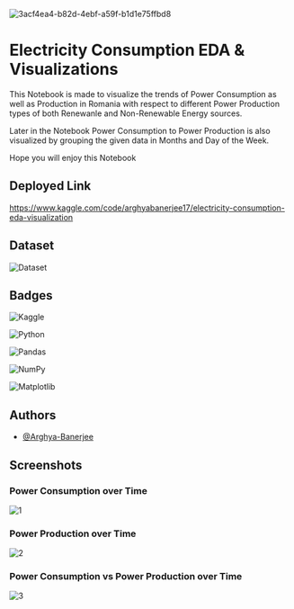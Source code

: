 ![3acf4ea4-b82d-4ebf-a59f-b1d1e75ffbd8](https://github.com/Arghya-Banerjee/Electricity-Consumption-EDA-Visualization-Romania/assets/72212592/088ed85e-748b-4553-ac67-6a6ee4a93911)

# Electricity Consumption EDA & Visualizations

This Notebook is made to visualize the trends of Power Consumption as well as Production in Romania with respect to different Power Production types of both Renewanle and Non-Renewable Energy sources.

Later in the Notebook Power Consumption to Power Production is also visualized by grouping the given data in Months and Day of the Week.

Hope you will enjoy this Notebook

## Deployed Link

https://www.kaggle.com/code/arghyabanerjee17/electricity-consumption-eda-visualization

## Dataset

![Dataset](https://www.kaggle.com/datasets/stefancomanita/hourly-electricity-consumption-and-production)


## Badges

![Kaggle](https://img.shields.io/badge/Kaggle-035a7d?style=for-the-badge&logo=kaggle&logoColor=white) 

![Python](https://img.shields.io/badge/python-3670A0?style=for-the-badge&logo=python&logoColor=ffdd54)

![Pandas](https://img.shields.io/badge/pandas-%23150458.svg?style=for-the-badge&logo=pandas&logoColor=white)

![NumPy](https://img.shields.io/badge/numpy-%23013243.svg?style=for-the-badge&logo=numpy&logoColor=white)

![Matplotlib](https://img.shields.io/badge/Matplotlib-%23ffffff.svg?style=for-the-badge&logo=Matplotlib&logoColor=black)



## Authors

- [@Arghya-Banerjee](https://www.github.com/Arghya-Banerjee)


## Screenshots

### Power Consumption over Time
![1](https://github.com/Arghya-Banerjee/Electricity-Consumption-EDA-Visualization-Romania/assets/72212592/d607b911-20fe-4ab8-8e51-34ae4c9fdde8)

### Power Production over Time
![2](https://github.com/Arghya-Banerjee/Electricity-Consumption-EDA-Visualization-Romania/assets/72212592/8d2fad00-a264-4bc6-8e8b-64bb9905034c)

### Power Consumption vs Power Production over Time
![3](https://github.com/Arghya-Banerjee/Electricity-Consumption-EDA-Visualization-Romania/assets/72212592/075e5d27-2c8f-43a7-9015-11f27bb4af61)

